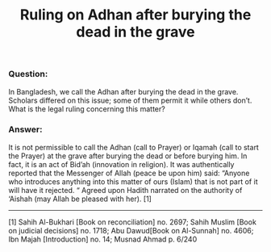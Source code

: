 ﻿---
layout: post
title: "Ruling on Adhan after burying the dead in the grave"
publisher: "alsalafiyyah@icloud.com"
source: "Fatwas of the Permanent Committee of KSA no.3549"
category: [bidah, funerals, fatwas]
hijri: Dhul-Qa'dah 25, 1441
excerpt: It is not permissible to call the Adhan or Iqamah at the grave after burying the dead or before burying him.
note: true
shaykhs: 
 - Shaykh Ibn Baz
 - Shaykh Abdul-Razzaq al-Afify
 - Shaykh Abdullah ibn Ghudayyan
 - Shaykh Abdullah ibn Qa'ud
---

### Question: 
In Bangladesh, we call the Adhan after burying the dead in the grave. Scholars differed on this issue; some of them permit it while others don’t. What is the legal ruling concerning this matter?

### Answer: 
It is not permissible to call the Adhan (call to Prayer) or Iqamah (call to start the Prayer) at the grave after burying the dead or before burying him. In fact, it is an act of Bid’ah (innovation in religion). It was authentically reported that the Messenger of Allah (peace be upon him) said: “Anyone who introduces anything into this matter of ours (Islam) that is not part of it will have it rejected. “ Agreed upon Hadith narrated on the authority of ‘Aishah (may Allah be pleased with her). [1]

---

[1] Sahih Al-Bukhari [Book on reconciliation] no. 2697; Sahih Muslim [Book on judicial decisions] no. 1718; Abu Dawud[Book on Al-Sunnah] no. 4606; Ibn Majah [Introduction] no. 14; Musnad Ahmad p. 6/240

